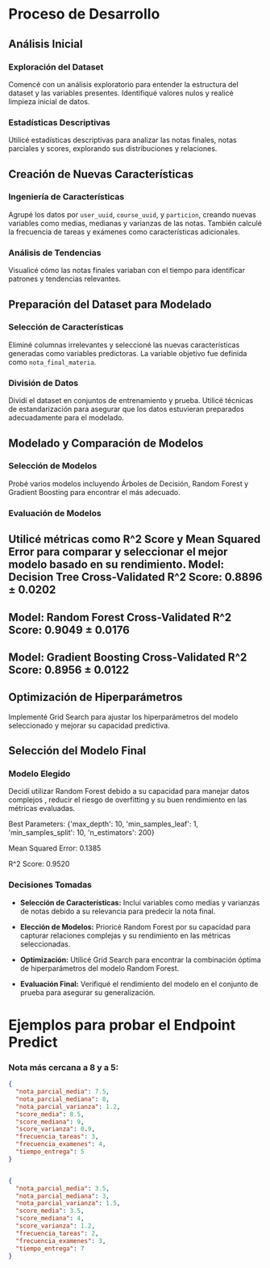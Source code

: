 # Proceso de Desarrollo

## Análisis Inicial

### Exploración del Dataset

Comencé con un análisis exploratorio para entender la estructura del dataset y las variables presentes. Identifiqué valores nulos y realicé limpieza inicial de datos.

### Estadísticas Descriptivas

Utilicé estadísticas descriptivas para analizar las notas finales, notas parciales y scores, explorando sus distribuciones y relaciones.

## Creación de Nuevas Características

### Ingeniería de Características

Agrupé los datos por `user_uuid`, `course_uuid`, y `particion`, creando nuevas variables como medias, medianas y varianzas de las notas. También calculé la frecuencia de tareas y exámenes como características adicionales.

### Análisis de Tendencias

Visualicé cómo las notas finales variaban con el tiempo para identificar patrones y tendencias relevantes.

## Preparación del Dataset para Modelado

### Selección de Características

Eliminé columnas irrelevantes y seleccioné las nuevas características generadas como variables predictoras. La variable objetivo fue definida como `nota_final_materia`.

### División de Datos

Dividí el dataset en conjuntos de entrenamiento y prueba. Utilicé técnicas de estandarización para asegurar que los datos estuvieran preparados adecuadamente para el modelado.

## Modelado y Comparación de Modelos

### Selección de Modelos

Probé varios modelos incluyendo Árboles de Decisión, Random Forest y Gradient Boosting para encontrar el más adecuado.

### Evaluación de Modelos

Utilicé métricas como R^2 Score y Mean Squared Error para comparar y seleccionar el mejor modelo basado en su rendimiento.
Model: Decision Tree
Cross-Validated R^2 Score: 0.8896 ± 0.0202
------------------------------
Model: Random Forest
Cross-Validated R^2 Score: 0.9049 ± 0.0176
------------------------------
Model: Gradient Boosting
Cross-Validated R^2 Score: 0.8956 ± 0.0122
------------------------------

## Optimización de Hiperparámetros

Implementé Grid Search para ajustar los hiperparámetros del modelo seleccionado y mejorar su capacidad predictiva.

## Selección del Modelo Final

### Modelo Elegido

Decidí utilizar Random Forest debido a su capacidad para manejar datos complejos , reducir el riesgo de overfitting y su buen rendimiento en las métricas evaluadas.

Best Parameters: {'max_depth': 10, 'min_samples_leaf': 1, 'min_samples_split': 10, 'n_estimators': 200}

Mean Squared Error: 0.1385

R^2 Score: 0.9520

### Decisiones Tomadas

- **Selección de Características:** Incluí variables como medias y varianzas de notas debido a su relevancia para predecir la nota final.

- **Elección de Modelos:** Prioricé Random Forest por su capacidad para capturar relaciones complejas y su rendimiento en las métricas seleccionadas.

- **Optimización:** Utilicé Grid Search para encontrar la combinación óptima de hiperparámetros del modelo Random Forest.

- **Evaluación Final:** Verifiqué el rendimiento del modelo en el conjunto de prueba para asegurar su generalización.

# Ejemplos para probar el Endpoint Predict

### Nota más cercana a 8 y a 5:

```json
{
  "nota_parcial_media": 7.5,
  "nota_parcial_mediana": 8,
  "nota_parcial_varianza": 1.2,
  "score_media": 8.5,
  "score_mediana": 9,
  "score_varianza": 0.9,
  "frecuencia_tareas": 3,
  "frecuencia_examenes": 4,
  "tiempo_entrega": 5
}


{
  "nota_parcial_media": 3.5,
  "nota_parcial_mediana": 3,
  "nota_parcial_varianza": 1.5,
  "score_media": 3.5,
  "score_mediana": 4,
  "score_varianza": 1.2,
  "frecuencia_tareas": 2,
  "frecuencia_examenes": 3,
  "tiempo_entrega": 7
}